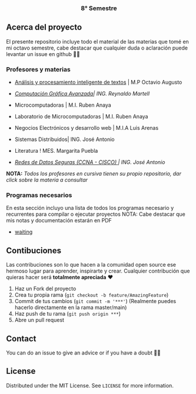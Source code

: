 <p align="center">
  <h3 align="center">8° Semestre</h3>
</p>

<!-- ABOUT THE PROJECT -->
## Acerca del proyecto

El presente repositorio incluye todo el material de las materias que tomé en mi octavo semestre, cabe destacar que cualquier duda o aclaración puede levantar un issue en github ✌🏻


### Profesores y materias 

- [Análisis y procesamiento inteligente de textos](https://github.com/aMurryFly/APIT) | M.P Octavio Augusto

- *[Computación Gráfica Avanzada](https://github.com/aMurryFly/ComputacionGraficaAvanzada)| ING. Reynaldo Martell*

- Microcomputadoras | M.I. Ruben Anaya

- Laboratorio de Microcomputadoras | M.I. Ruben Anaya

- Negocios Electrónicos y desarrollo web | M.I.A Luis Arenas

- Sistemas Distribuidos| ING. José Antonio

- Literatura ! MES. Margarita Puebla

- *[Redes de Datos Seguras (CCNA - CISCO) ](https://github.com/aMurryFly/CCNA_CISCO) | ING. José Antonio*

**NOTA:** *Todos los profesores en cursiva tienen su propio repositorio, dar click sobre la materia a consultar* 

### Programas necesarios 

En esta sección incluyo una lista de todos los programas necesario y recurrentes para compilar o ejecutar proyectos
NOTA: Cabe destacar que mis notas y documentación estarán en PDF
-  [waiting]()


<!-- GETTING STARTED 
### Installation

1. Get a free API Key at [https://example.com](https://example.com)
2. Clone the repo
   ```sh
   git clone https://github.com/your_username_/Project-Name.git
   ```
3. Install NPM packages
   ```sh
   npm install
   ```
4. Enter your API in `config.js`
   ```JS
   const API_KEY = 'ENTER YOUR API'; 
  ``` 
--> 
  
## Contibuciones

Las contribuciones son lo que hacen a la comunidad open source ese hermoso lugar para aprender, inspirarte y crear. Cualquier contribución que quieras hacer será **totalmente apreciada** ❤️

1. Haz un Fork del proyecto
2. Crea tu propia rama (`git checkout -b feature/AmazingFeature`)
3. Commit de tus cambios (`git commit -m '***'`) (Realmente puedes hacerlo directamente en la rama master/main)
4. Haz push de tu rama (`git push origin ***`)  
5. Abre un pull request


## Contact
You can do an issue to give an advice or if you have a doubt ✌🏻

## License
Distributed under the MIT License. See `LICENSE` for more information.

